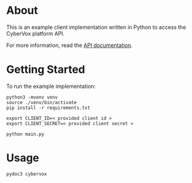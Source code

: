 # About

This is an example client implementation written in Python to access the CyberVox platform API.

For more information, read the [API documentation](https://apidocs.cybervox.ai/).

# Getting Started

To run the example implementation:

```console
python3 -mvenv venv
source ./venv/bin/activate
pip install -r requirements.txt

export CLIENT_ID=< provided client id >
export CLIENT_SECRET=< provided client secret >

python main.py
```

# Usage

```console
pydoc3 cybervox
```

